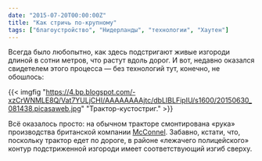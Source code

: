 ```yaml
---
date: "2015-07-20T00:00:00Z"
title: "Как стричь по-крупному"
tags: ["благоустройство", "Нидерланды", "технологии", "Хаутен"]
---
```


Всегда было любопытно, как здесь подстригают живые изгороди длиной в сотни метров, что растут вдоль дорог. И вот, недавно оказался свидетелем этого процесса — без технологий тут, конечно, не обошлось:

<!--more-->

{{< imgfig "https://4.bp.blogspot.com/-xzCrWNMLE8Q/Vat7YULjCHI/AAAAAAAAjtc/dbLIBLFipIU/s1600/20150630_081438.picasaweb.jpg" "Трактор-кустостриг." >}}

Всё оказалось просто: на обычном тракторе смонтирована «рука» производства британской компании [McConnel](http://www.mcconnel.com/). Забавно, кстати, что, поскольку трактор едет по дороге, в районе «лежачего полицейского» контур подстриженной изгороди имеет соответствующий изгиб сверху.
